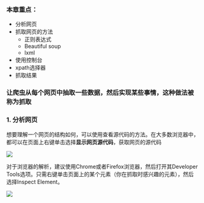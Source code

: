 
### 本章重点：

- 分析网页
- 抓取网页的方法
	- 正则表达式
	- Beautiful soup
	- lxml
- 使用控制台
- xpath选择器
- 抓取结果

### 让爬虫从每个网页中抽取一些数据，然后实现某些事情，这种做法被称为抓取

### 1. 分析网页

想要理解一个网页的结构如何，可以使用查看源代码的方法。在大多数浏览器中，都可以在页面上右键单击选择**显示网页源代码**，获取网页的源代码

![](./_image/2019-05-08-11-20-55.png)

对于浏览器的解析，建议使用Chrome或者Firefox浏览器，然后打开其Developer Tools选项。只需右键单击页面上的某个元素（你在抓取时感兴趣的元素），然后选择Inspect Element。

![](./_image/2019-05-08-11-25-51.png)